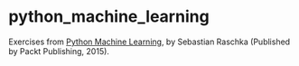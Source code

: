 # python_machine_learning

Exercises from [Python Machine Learning](https://www.packtpub.com/big-data-and-business-intelligence/python-machine-learning), by Sebastian Raschka (Published by Packt Publishing, 2015). 